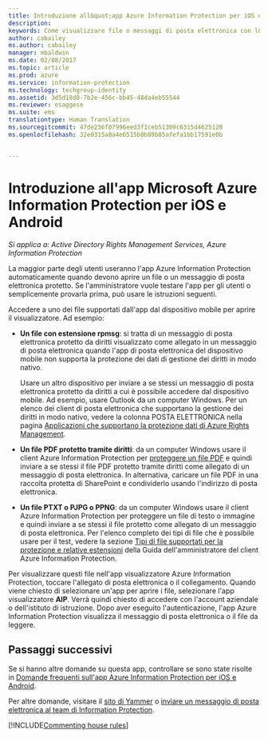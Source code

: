 ```yaml
---
title: Introduzione all&quot;app Azure Information Protection per iOS e Android | Azure Information Protection
description: 
keywords: Come visualizzare file o messaggi di posta elettronica con l&quot;app Azure Information Protection per iOS e Android
author: cabailey
ms.author: cabailey
manager: mbaldwin
ms.date: 02/08/2017
ms.topic: article
ms.prod: azure
ms.service: information-protection
ms.technology: techgroup-identity
ms.assetid: 3d5d18d8-7b2e-456c-bb45-48da4eb55544
ms.reviewer: esaggese
ms.suite: ems
translationtype: Human Translation
ms.sourcegitcommit: 47de236f07996eed3f1ceb51309c6315d4625128
ms.openlocfilehash: 32e0315a8a4e6515b0b89b85afefa1bb17591e0b


---
```


# <a name="get-started-with-the-microsoft-azure-information-protection-app-for-ios-and-android"></a>Introduzione all'app Microsoft Azure Information Protection per iOS e Android

*Si applica a: Active Directory Rights Management Services, Azure Information Protection*

La maggior parte degli utenti useranno l'app Azure Information Protection automaticamente quando devono aprire un file o un messaggio di posta elettronica protetto. Se l'amministratore vuole testare l'app per gli utenti o semplicemente provarla prima, può usare le istruzioni seguenti.

Accedere a uno dei file supportati dall'app dal dispositivo mobile per aprire il visualizzatore. Ad esempio:

- **Un file con estensione rpmsg**: si tratta di un messaggio di posta elettronica protetto da diritti visualizzato come allegato in un messaggio di posta elettronica quando l'app di posta elettronica del dispositivo mobile non supporta la protezione dei dati di gestione dei diritti in modo nativo. 
    
    Usare un altro dispositivo per inviare a se stessi un messaggio di posta elettronica protetto da diritti a cui è possibile accedere dal dispositivo mobile. Ad esempio, usare Outlook da un computer Windows. Per un elenco dei client di posta elettronica che supportano la gestione dei diritti in modo nativo, vedere la colonna POSTA ELETTRONICA nella pagina [Applicazioni che supportano la protezione dati di Azure Rights Management](../get-started/requirements-applications.md).

- **Un file PDF protetto tramite diritti**: da un computer Windows usare il client Azure Information Protection per [proteggere un file PDF](client-classify-protect.md) e quindi inviare a se stessi il file PDF protetto tramite diritti come allegato di un messaggio di posta elettronica. In alternativa, caricare un file PDF in una raccolta protetta di SharePoint e condividerlo usando l'indirizzo di posta elettronica.

- **Un file PTXT o PJPG o PPNG**: da un computer Windows usare il client Azure Information Protection per proteggere un file di testo o immagine e quindi inviare a se stessi il file protetto come allegato di un messaggio di posta elettronica. Per l'elenco completo dei tipi di file che è possibile usare per il test, vedere la sezione [Tipi di file supportati per la protezione e relative estensioni](client-admin-guide-file-types.md#supported-file-types-for-protection-and-their-file-name-extensions) della Guida dell'amministratore del client Azure Information Protection. 

Per visualizzare questi file nell'app visualizzatore Azure Information Protection, toccare l'allegato di posta elettronica o il collegamento. Quando viene chiesto di selezionare un'app per aprire i file, selezionare l'app visualizzatore **AIP**. Verrà quindi chiesto di accedere con l'account aziendale o dell'istituto di istruzione. Dopo aver eseguito l'autenticazione, l'app Azure Information Protection visualizza il messaggio di posta elettronica o il file da leggere.

## <a name="next-steps"></a>Passaggi successivi

Se si hanno altre domande su questa app, controllare se sono state risolte in [Domande frequenti sull'app Azure Information Protection per iOS e Android](mobile-app-faq.md). 

Per altre domande, visitare il [sito di Yammer](https://www.yammer.com/AskIPTeam) o [inviare un messaggio di posta elettronica al team di Information Protection](mailto:askIPteam@microsoft.com?subject=Question%20about%20Azure%20Information%20Protection%20app).

[!INCLUDE[Commenting house rules](../includes/houserules.md)]


<!--HONumber=Feb17_HO2-->



